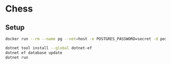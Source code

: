 # Chess

## Setup

```bash
docker run --rm --name pg --net=host -e POSTGRES_PASSWORD=secret -d postgres:14

dotnet tool install --global dotnet-ef
dotnet ef database update
dotnet run
```
